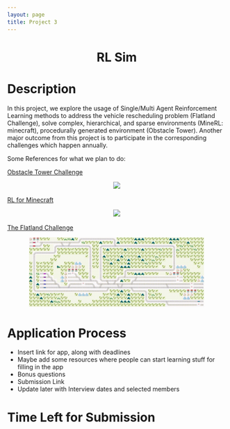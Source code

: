 ```yaml
---
layout: page
title: Project 3
---
```

<h1>
    <center>RL Sim</center>
</h1>

# Description

In this project, we explore the usage of Single/Multi Agent Reinforcement Learning methods to address the vehicle rescheduling problem (Flatland Challenge),  solve complex, hierarchical, and sparse environments (MineRL: minecraft),  procedurally generated environment (Obstacle Tower). Another major outcome from this project is to participate in the corresponding challenges which happen annually. 

Some References for what we plan to do: 

[Obstacle Tower Challenge](https://www.aicrowd.com/challenges/unity-obstacle-tower-challenge)

<p align="center">
    <img src="./assets/images/obstacle.gif" width="40%">
</p>

[RL for Minecraft](https://www.aicrowd.com/challenges/neurips-2020-minerl-competition)

<p align="center">
    <img src="./assets/images/minerl.gif" width="40%">
</p>

[The Flatland Challenge](https://flatland.aicrowd.com/intro.html)

<p align="center">
    <img src="./assets/images/flatland.gif" width="80%" height="10%">
</p>


# Application Process

- Insert link for app, along with deadlines 
- Maybe add some resources where people can start learning stuff for filling in the app
- Bonus questions
- Submission Link
- Update later with Interview dates and selected members

# Time Left for Submission
<div class="container">
    <div class="countdown-styled" data-date="May 5, 2021 23:59:59"></div>
</div>

